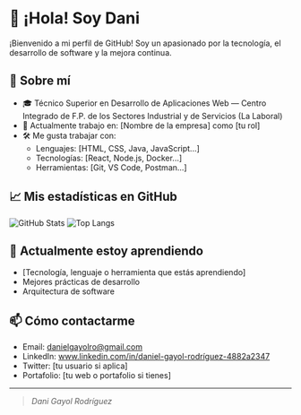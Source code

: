 # 👋 ¡Hola! Soy Dani

¡Bienvenido a mi perfil de GitHub! Soy un apasionado por la tecnología, el desarrollo de software y la mejora continua.

## 🚀 Sobre mí

- 🎓 Técnico Superior en Desarrollo de Aplicaciones Web — Centro Integrado de F.P. de los Sectores Industrial y de Servicios (La Laboral)
- 💼 Actualmente trabajo en: [Nombre de la empresa] como [tu rol]
- 🛠️ Me gusta trabajar con:
  - Lenguajes: [HTML, CSS, Java, JavaScript...]
  - Tecnologías: [React, Node.js, Docker...]
  - Herramientas: [Git, VS Code, Postman...]

## 📈 Mis estadísticas en GitHub

![GitHub Stats](https://github-readme-stats.vercel.app/api?username=daniii19&show_icons=true&theme=radical)
![Top Langs](https://github-readme-stats.vercel.app/api/top-langs/?username=daniii19&layout=compact&theme=radical)

## 🌱 Actualmente estoy aprendiendo

- [Tecnología, lenguaje o herramienta que estás aprendiendo]
- Mejores prácticas de desarrollo
- Arquitectura de software

## 📫 Cómo contactarme

- Email: danielgayolro@gmail.com
- LinkedIn: www.linkedin.com/in/daniel-gayol-rodríguez-4882a2347
- Twitter: [tu usuario si aplica]
- Portafolio: [tu web o portafolio si tienes]

---

> *Dani Gayol Rodríguez*

